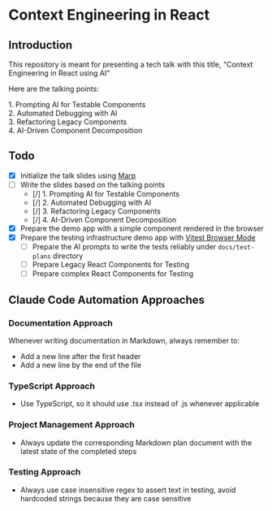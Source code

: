 # Context Engineering in React

## Introduction

This repository is meant for presenting a tech talk with this title, "Context
Engineering in React using AI"

Here are the talking points:

1.⁠ ⁠Prompting AI for Testable Components\
2.⁠ ⁠⁠Automated Debugging with AI\
3.⁠ ⁠⁠Refactoring Legacy Components\
4.⁠ ⁠⁠AI-Driven Component Decomposition

## Todo

- [x] Initialize the talk slides using [Marp](https://marp.app/)
- [ ] Write the slides based on the talking points
  - [/] 1.⁠ ⁠Prompting AI for Testable Components
  - [/] 2.⁠ ⁠⁠Automated Debugging with AI
  - [/] 3.⁠ ⁠⁠Refactoring Legacy Components
  - [/] 4.⁠ ⁠⁠AI-Driven Component Decomposition
- [x] Prepare the demo app with a simple component rendered in the browser
- [x] Prepare the testing infrastructure demo app with
      [Vitest Browser Mode](https://vitest.dev/guide/browser/)
  - [ ] Prepare the AI prompts to write the tests reliably under `docs/test-plans`
    directory
  - [ ] Prepare Legacy React Components for Testing
  - [ ] Prepare complex React Components for Testing

## Claude Code Automation Approaches

### Documentation Approach

Whenever writing documentation in Markdown, always remember to:

- Add a new line after the first header
- Add a new line by the end of the file

### TypeScript Approach

- Use TypeScript, so it should use .tsx instead of .js whenever applicable

### Project Management Approach

- Always update the corresponding Markdown plan document with the latest state
  of the completed steps

### Testing Approach

- Always use case insensitive regex to assert text in testing, avoid hardcoded
  strings because they are case sensitive
